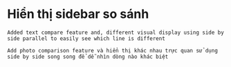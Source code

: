 
# Hiển thị sidebar so sánh
```
Added text compare feature and, different visual display using side by side parallel to easily see which line is different
```
```
Add photo comparison feature và hiển thị khác nhau trực quan sử dụng side by side song song để dễ nhìn dòng nào khác biệt
```
